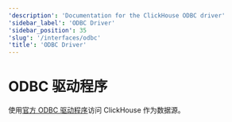 ```yaml
---
'description': 'Documentation for the ClickHouse ODBC driver'
'sidebar_label': 'ODBC Driver'
'sidebar_position': 35
'slug': '/interfaces/odbc'
'title': 'ODBC Driver'
---
```





# ODBC 驱动程序

使用[官方 ODBC 驱动程序](https://github.com/ClickHouse/clickhouse-odbc)访问 ClickHouse 作为数据源。
